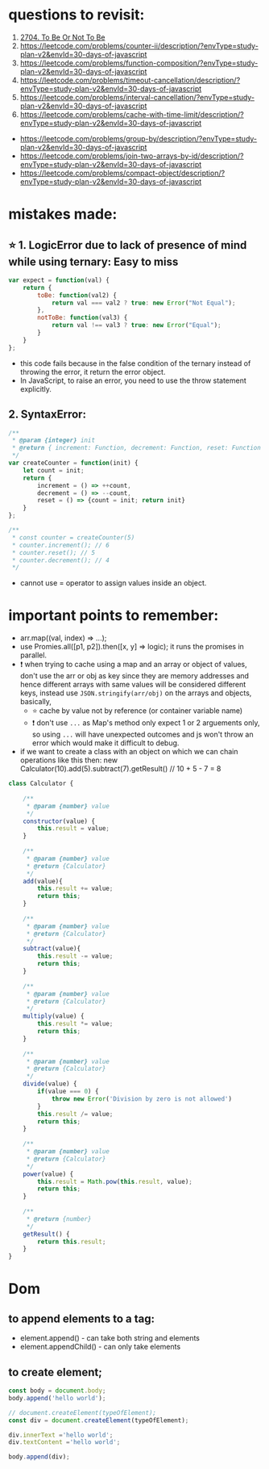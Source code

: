 # questions to revisit:
1. [2704. To Be Or Not To Be](https://leetcode.com/problems/to-be-or-not-to-be/description/?envType=study-plan-v2&envId=30-days-of-javascript)
2. https://leetcode.com/problems/counter-ii/description/?envType=study-plan-v2&envId=30-days-of-javascript
3. https://leetcode.com/problems/function-composition/?envType=study-plan-v2&envId=30-days-of-javascript
4. https://leetcode.com/problems/timeout-cancellation/description/?envType=study-plan-v2&envId=30-days-of-javascript
5. https://leetcode.com/problems/interval-cancellation/?envType=study-plan-v2&envId=30-days-of-javascript
6. https://leetcode.com/problems/cache-with-time-limit/description/?envType=study-plan-v2&envId=30-days-of-javascript
- https://leetcode.com/problems/group-by/description/?envType=study-plan-v2&envId=30-days-of-javascript
- https://leetcode.com/problems/join-two-arrays-by-id/description/?envType=study-plan-v2&envId=30-days-of-javascript
- https://leetcode.com/problems/compact-object/description/?envType=study-plan-v2&envId=30-days-of-javascript

# mistakes made:
## ⭐️ 1. LogicError due to lack of presence of mind while using ternary: Easy to miss
```js
var expect = function(val) {
    return {
        toBe: function(val2) {
            return val === val2 ? true: new Error("Not Equal");
        },
        notToBe: function(val3) {
            return val !== val3 ? true: new Error("Equal");
        }
    }
};
```
- this code fails because in the false condition of the ternary instead of throwing the error, it return the error object.
- In JavaScript, to raise an error, you need to use the throw statement explicitly.
## 2. SyntaxError:
```js
/**
 * @param {integer} init
 * @return { increment: Function, decrement: Function, reset: Function }
 */
var createCounter = function(init) {
    let count = init;
    return {
        increment = () => ++count,
        decrement = () => --count,
        reset = () => {count = init; return init}
    }
};

/**
 * const counter = createCounter(5)
 * counter.increment(); // 6
 * counter.reset(); // 5
 * counter.decrement(); // 4
 */
```
- cannot use = operator to assign values inside an object.

# important points to remember:
- arr.map((val, index) => ...);
- use Promies.all([p1, p2]).then([x, y] => logic); it runs the promises in parallel.
- ❗️ when trying to cache using a map and an array or object of values, don't use the arr or obj as key since they are memory addresses and hence different arrays with same values will be considered different keys, instead use `JSON.stringify(arr/obj)` on the arrays and objects, basically,
    - ⭐️ cache by value not by reference (or container variable name)
    - ❗️ don't use `...` as Map's method only expect 1 or 2 arguements only, so using `...` will have unexpected outcomes and js won't throw an error which would make it difficult to debug.
- if we want to create a class with an object on which we can chain operations like this then:
new Calculator(10).add(5).subtract(7).getResult() // 10 + 5 - 7 = 8
```js
class Calculator {
    
    /** 
     * @param {number} value
     */
    constructor(value) {
        this.result = value;
    }
    
    /** 
     * @param {number} value
     * @return {Calculator}
     */
    add(value){
        this.result += value;
        return this;
    }
    
    /** 
     * @param {number} value
     * @return {Calculator}
     */
    subtract(value){
        this.result -= value;
        return this;
    }
    
    /** 
     * @param {number} value
     * @return {Calculator}
     */  
    multiply(value) {
        this.result *= value;
        return this;
    }
    
    /** 
     * @param {number} value
     * @return {Calculator}
     */
    divide(value) {
        if(value === 0) {
            throw new Error('Division by zero is not allowed')
        }
        this.result /= value;
        return this;
    }
    
    /** 
     * @param {number} value
     * @return {Calculator}
     */
    power(value) {
        this.result = Math.pow(this.result, value);
        return this;
    }
    
    /** 
     * @return {number}
     */
    getResult() {
        return this.result;
    }
}
```

# Dom
## to append elements to a tag:
- element.append() - can take both string and elements
- element.appendChild() - can only take elements

## to create element;
```js
const body = document.body;
body.append('hello world');

// document.createElement(typeOfElement);
const div = document.createElement(typeOfElement);

div.innerText ='hello world';
div.textContent ='hello world';

body.append(div);
```